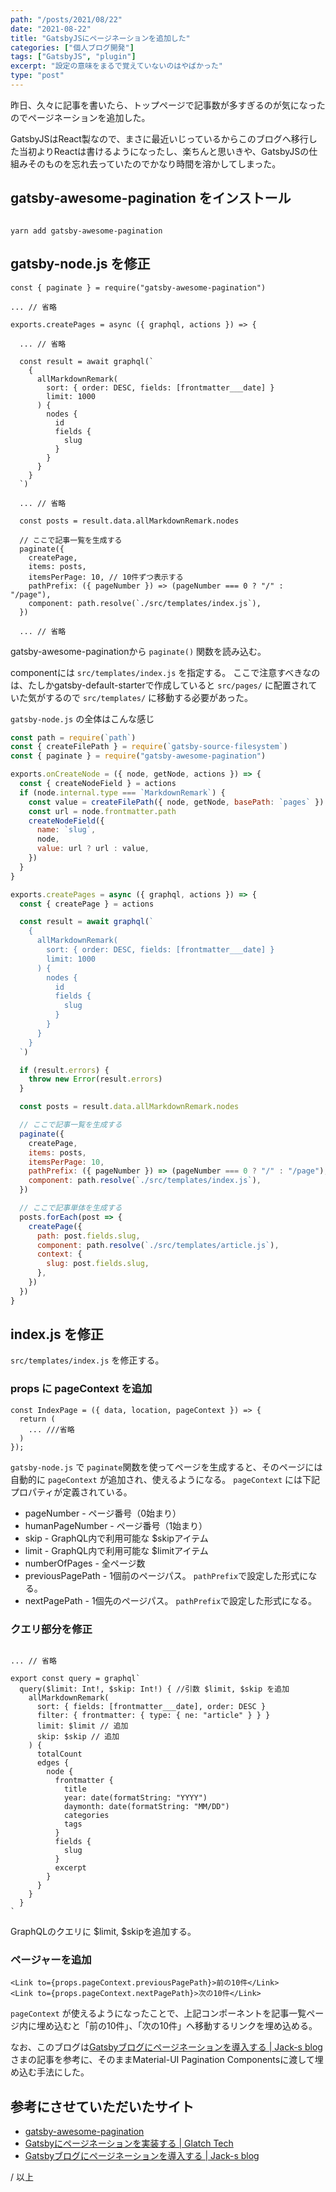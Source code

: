 ```yaml
---
path: "/posts/2021/08/22"
date: "2021-08-22"
title: "GatsbyJSにページネーションを追加した"
categories: ["個人ブログ開発"]
tags: ["GatsbyJS", "plugin"]
excerpt: "設定の意味をまるで覚えていないのはやばかった"
type: "post"
---
```


昨日、久々に記事を書いたら、トップページで記事数が多すぎるのが気になったのでページネーションを追加した。

GatsbyJSはReact製なので、まさに最近いじっているからこのブログへ移行した当初よりReactは書けるようになったし、楽ちんと思いきや、GatsbyJSの仕組みそのものを忘れ去っていたのでかなり時間を溶かしてしまった。

## gatsby-awesome-pagination をインストール

```bash:title=bash

yarn add gatsby-awesome-pagination

```

## gatsby-node.js を修正

```jsx:title=gatsby-node.js(抜粋)
const { paginate } = require("gatsby-awesome-pagination")

... // 省略

exports.createPages = async ({ graphql, actions }) => {
  
  ... // 省略

  const result = await graphql(`
    {
      allMarkdownRemark(
        sort: { order: DESC, fields: [frontmatter___date] }
        limit: 1000
      ) {
        nodes {
          id
          fields {
            slug
          }
        }
      }
    }
  `)

  ... // 省略

  const posts = result.data.allMarkdownRemark.nodes

  // ここで記事一覧を生成する
  paginate({
    createPage,
    items: posts,
    itemsPerPage: 10, // 10件ずつ表示する
    pathPrefix: ({ pageNumber }) => (pageNumber === 0 ? "/" : "/page"), 
    component: path.resolve(`./src/templates/index.js`),
  })

  ... // 省略

```

gatsby-awesome-paginationから `paginate()` 関数を読み込む。

componentには `src/templates/index.js` を指定する。
ここで注意すべきなのは、たしかgatsby-default-starterで作成していると `src/pages/` に配置されていた気がするので `src/templates/` に移動する必要があった。


`gatsby-node.js` の全体はこんな感じ

```jsx:title=gatsby-node.js
const path = require(`path`)
const { createFilePath } = require(`gatsby-source-filesystem`)
const { paginate } = require("gatsby-awesome-pagination")

exports.onCreateNode = ({ node, getNode, actions }) => {
  const { createNodeField } = actions
  if (node.internal.type === `MarkdownRemark`) {
    const value = createFilePath({ node, getNode, basePath: `pages` })
    const url = node.frontmatter.path
    createNodeField({
      name: `slug`,
      node,
      value: url ? url : value,
    })
  }
}

exports.createPages = async ({ graphql, actions }) => {
  const { createPage } = actions

  const result = await graphql(`
    {
      allMarkdownRemark(
        sort: { order: DESC, fields: [frontmatter___date] }
        limit: 1000
      ) {
        nodes {
          id
          fields {
            slug
          }
        }
      }
    }
  `)

  if (result.errors) {
    throw new Error(result.errors)
  }

  const posts = result.data.allMarkdownRemark.nodes

  // ここで記事一覧を生成する
  paginate({
    createPage,
    items: posts,
    itemsPerPage: 10,
    pathPrefix: ({ pageNumber }) => (pageNumber === 0 ? "/" : "/page"),
    component: path.resolve(`./src/templates/index.js`),
  })

  // ここで記事単体を生成する
  posts.forEach(post => {
    createPage({
      path: post.fields.slug,
      component: path.resolve(`./src/templates/article.js`),
      context: {
        slug: post.fields.slug,
      },
    })
  })
}
```

## index.js を修正

`src/templates/index.js` を修正する。

### props に pageContext を追加

```jsx:title=src/templates/index.js(抜粋)
const IndexPage = ({ data, location, pageContext }) => {
  return (
    ... ///省略
  )
});

```

`gatsby-node.js` で `paginate`関数を使ってページを生成すると、そのページには自動的に `pageContext` が追加され、使えるようになる。
`pageContext` には下記プロパティが定義されている。

- pageNumber - ページ番号（0始まり）
- humanPageNumber - ページ番号（1始まり）
- skip - GraphQL内で利用可能な $skipアイテム
- limit - GraphQL内で利用可能な $limitアイテム
- numberOfPages - 全ページ数
- previousPagePath - 1個前のページパス。 `pathPrefix`で設定した形式になる。
- nextPagePath - 1個先のページパス。 `pathPrefix`で設定した形式になる。


### クエリ部分を修正

```jsx:title=src/templates/index.js(抜粋)

... // 省略

export const query = graphql`
  query($limit: Int!, $skip: Int!) { //引数 $limit, $skip を追加
    allMarkdownRemark(
      sort: { fields: [frontmatter___date], order: DESC }
      filter: { frontmatter: { type: { ne: "article" } } }
      limit: $limit // 追加
      skip: $skip // 追加
    ) {
      totalCount
      edges {
        node {
          frontmatter {
            title
            year: date(formatString: "YYYY")
            daymonth: date(formatString: "MM/DD")
            categories
            tags
          }
          fields {
            slug
          }
          excerpt
        }
      }
    }
  }
`
```

GraphQLのクエリに $limit, $skipを追加する。


### ページャーを追加

```jsx:title=src/templates/index.js(抜粋)
<Link to={props.pageContext.previousPagePath}>前の10件</Link>
<Link to={props.pageContext.nextPagePath}>次の10件</Link>
```

`pageContext` が使えるようになったことで、上記コンポーネントを記事一覧ページ内に埋め込むと「前の10件」、「次の10件」へ移動するリンクを埋め込める。

なお、このブログは[Gatsbyブログにページネーションを導入する | Jack-s blog](https://blog.jack-s.com/gatsby-pagination/)さまの記事を参考に、そのままMaterial-UI Pagination Componentsに渡して埋め込む手法にした。



## 参考にさせていただいたサイト

- [gatsby-awesome-pagination](https://www.gatsbyjs.com/plugins/gatsby-awesome-pagination/)
- [Gatsbyにページネーションを実装する | Glatch Tech](https://tech.glatchdesign.com/gatsby-pagination)
- [Gatsbyブログにページネーションを導入する | Jack-s blog](https://blog.jack-s.com/gatsby-pagination/)

/ 以上

